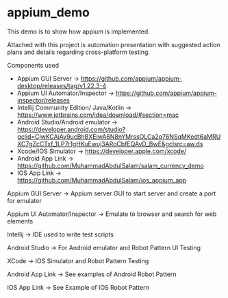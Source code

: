 # appium_demo

This demo is to show how appium is implemented. 

Attached with this project is automation presentation with suggested action plans and details regarding cross-platform testing. 

Components used 
- Appium GUI Server -> https://github.com/appium/appium-desktop/releases/tag/v1.22.3-4
- Appium UI Automator/Inspector -> https://github.com/appium/appium-inspector/releases
- Intellij Community Edition/ Java/Kotlin -> https://www.jetbrains.com/idea/download/#section=mac
- Android Studio/Android emulator -> https://developer.android.com/studio?gclid=CjwKCAiAv9ucBhBXEiwA6N8nYMrssOLCa2q76NSqMKedt6aMRUXC7gZcCTxf_1LP7r1gHKuEwuj3ARoCbfEQAvD_BwE&gclsrc=aw.ds
- Xcode/IOS Simulator -> https://developer.apple.com/xcode/
- Android App Link -> https://github.com/MuhammadAbdulSalam/salam_currency_demo
- IOS App Link -> https://github.com/MuhammadAbdulSalam/ios_appium_app

Appium GUI Server -> Appium server GUI to start server and create a port for emulator

Appium UI Automator/Inspector -> Emulate to browser and search for web elements

Intellij -> IDE used to write test scripts

Android Studio -> For Android emulator and Robot Pattern UI Testing

XCode -> IOS Simulator and Robot Pattern Testing

Android App Link -> See examples of Android Robot Pattern

IOS App Link -> See Example of IOS Robot Pattern 

